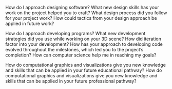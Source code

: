 How do I approach designing software?
What new design skills has your work on the project helped you to craft?
What design process did you follow for your project work?
How could tactics from your design approach be applied in future work?



How do I approach developing programs?
What new development strategies did you use while working on your 3D scene?
How did iteration factor into your development?
How has your approach to developing code evolved throughout the milestones, which led you to the project’s completion?
How can computer science help me in reaching my goals?



How do computational graphics and visualizations give you new knowledge and skills that can be applied in your future educational pathway?
How do computational graphics and visualizations give you new knowledge and skills that can be applied in your future professional pathway?
